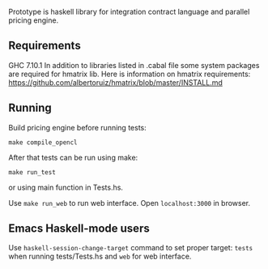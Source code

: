 Prototype is haskell library for integration contract language and parallel pricing engine.

Requirements
------------
GHC 7.10.1
In addition to libraries listed in .cabal file some system packages are required for hmatrix lib. Here is information on hmatrix requirements: https://github.com/albertoruiz/hmatrix/blob/master/INSTALL.md

Running
-------

Build pricing engine before running tests:
```
make compile_opencl
```

After that tests can be run using make:
```
make run_test
```
or using main function in Tests.hs.

Use `make run_web` to run web interface. Open `localhost:3000` in browser.

Emacs Haskell-mode users
------------------

Use `haskell-session-change-target` command to set proper target: `tests` when running tests/Tests.hs and `web` for web interface.
    
